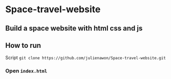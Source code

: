 # Space-travel-website
## Build a space website with html css and js
## How to run 
Script `git clone https://github.com/julienawon/Space-travel-website.git`
### Open `index.html`
